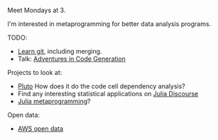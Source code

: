 
Meet Mondays at 3.

I'm interested in metaprogramming for better data analysis programs.

TODO: 

- [Learn git](https://swcarpentry.github.io/git-novice/), including merging.
- Talk: [Adventures in Code Generation](https://youtu.be/mSgXWpvQEHE)

Projects to look at:

- [Pluto](https://github.com/fonsp/Pluto.jl)
    How does it do the code cell dependency analysis?
- Find any interesting statistical applications on [Julia Discourse](https://discourse.julialang.org/)
- [Julia metaprogramming](https://docs.julialang.org/en/v1/manual/metaprogramming/)?

Open data:

- [AWS open data](https://registry.opendata.aws/)
